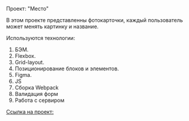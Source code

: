 Проект: "Место"

В этом проекте представленны фотокарточки, каждый пользователь может менять картинку и название.

Используются технологии:

1. БЭМ.
2. Flexbox.
3. Grid-layout.
4. Позиционирование блоков и элементов.
5. Figma.
6. JS
7. Сборка Webpack
8. Валидация форм
9. Работа с сервиром 

[Ссылка на проект:](https://ekaterinaromachenko.github.io/mesto-project/)
